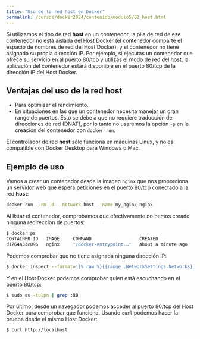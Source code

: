 ```yaml
---
title: "Uso de la red host en Docker"
permalink: /cursos/docker2024/contenido/modulo5/02_host.html
---
```


Si utilizamos el tipo de red **host** en un contenedor, la pila de red de ese contenedor no está aislada del Host Docker (el contenedor comparte el espacio de nombres de red del Host Docker), y el contenedor no tiene asignada su propia dirección IP. Por ejemplo, si ejecutas un contenedor que ofrece su servicio en al puerto 80/tcp y utilizas el modo de red del host, la aplicación del contenedor estará disponible en el puerto 80/tcp de la dirección IP del Host Docker.

## Ventajas del uso de la red host

* Para optimizar el rendimiento.
* En situaciones en las que un contenedor necesita manejar un gran rango de puertos.
    Esto se debe a que no requiere traducción de direcciones de red (DNAT), por lo tanto no usaremos la opción `-p` en la creación del contenedor con `docker run`.

El controlador de red **host** sólo funciona en máquinas Linux, y no es compatible con Docker Desktop para Windows o Mac.

## Ejemplo de uso

Vamos a crear un contenedor desde la imagen `nginx` que nos proporciona un servidor web que espera peticiones en el puerto 80/tcp conectado a la red **host**:

```bash
docker run --rm -d --network host --name my_nginx nginx
```
Al listar el contenedor, comprobamos que efectivamente no hemos creado ninguna redirección de puertos:

```bash
$ docker ps
CONTAINER ID   IMAGE     COMMAND                  CREATED              STATUS              PORTS     NAMES
d1764a33c096   nginx     "/docker-entrypoint.…"   About a minute ago   Up About a minute             my_nginx
```

Podemos comprobar que no tiene asignada ninguna dirección IP:

```bash
$ docker inspect --format='{% raw %}{{range .NetworkSettings.Networks}}{% endraw %}{% raw %}{{.IPAddress}}{% endraw %}{% raw %}{{end}}{% endraw %}' my_nginx
```

Y en el Host Docker podemos comprobar quien está escuchando en el puerto 80/tcp:

```bash
$ sudo ss -tulpn | grep :80
```

Por último, desde un navegador podemos acceder al puerto 80/tcp del Host Docker para comprobar que funciona. Usando `curl` podemos hacer la prueba desde el mismo Host Docker:

```bash
$ curl http://localhost
```


